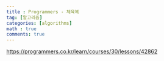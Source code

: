 ```yaml
---
title : Programmers - 체육복
tag: [알고리즘]
categories: [algorithms]
math : true
comments: true
---
```


https://programmers.co.kr/learn/courses/30/lessons/42862